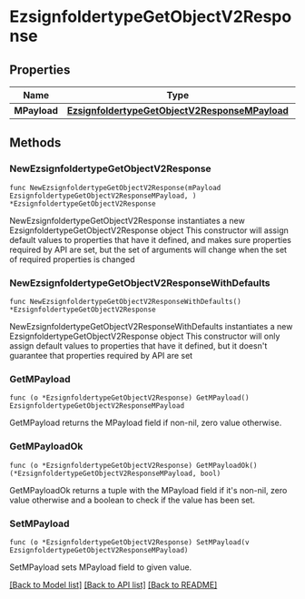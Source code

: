 # EzsignfoldertypeGetObjectV2Response

## Properties

Name | Type | Description | Notes
------------ | ------------- | ------------- | -------------
**MPayload** | [**EzsignfoldertypeGetObjectV2ResponseMPayload**](EzsignfoldertypeGetObjectV2ResponseMPayload.md) |  | 

## Methods

### NewEzsignfoldertypeGetObjectV2Response

`func NewEzsignfoldertypeGetObjectV2Response(mPayload EzsignfoldertypeGetObjectV2ResponseMPayload, ) *EzsignfoldertypeGetObjectV2Response`

NewEzsignfoldertypeGetObjectV2Response instantiates a new EzsignfoldertypeGetObjectV2Response object
This constructor will assign default values to properties that have it defined,
and makes sure properties required by API are set, but the set of arguments
will change when the set of required properties is changed

### NewEzsignfoldertypeGetObjectV2ResponseWithDefaults

`func NewEzsignfoldertypeGetObjectV2ResponseWithDefaults() *EzsignfoldertypeGetObjectV2Response`

NewEzsignfoldertypeGetObjectV2ResponseWithDefaults instantiates a new EzsignfoldertypeGetObjectV2Response object
This constructor will only assign default values to properties that have it defined,
but it doesn't guarantee that properties required by API are set

### GetMPayload

`func (o *EzsignfoldertypeGetObjectV2Response) GetMPayload() EzsignfoldertypeGetObjectV2ResponseMPayload`

GetMPayload returns the MPayload field if non-nil, zero value otherwise.

### GetMPayloadOk

`func (o *EzsignfoldertypeGetObjectV2Response) GetMPayloadOk() (*EzsignfoldertypeGetObjectV2ResponseMPayload, bool)`

GetMPayloadOk returns a tuple with the MPayload field if it's non-nil, zero value otherwise
and a boolean to check if the value has been set.

### SetMPayload

`func (o *EzsignfoldertypeGetObjectV2Response) SetMPayload(v EzsignfoldertypeGetObjectV2ResponseMPayload)`

SetMPayload sets MPayload field to given value.



[[Back to Model list]](../README.md#documentation-for-models) [[Back to API list]](../README.md#documentation-for-api-endpoints) [[Back to README]](../README.md)


